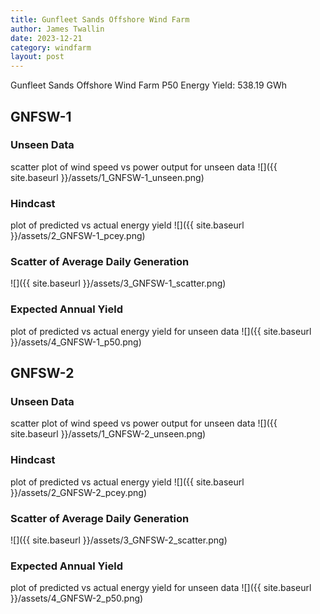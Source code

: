 ```yaml
---
title: Gunfleet Sands Offshore Wind Farm
author: James Twallin
date: 2023-12-21
category: windfarm
layout: post
---
```

Gunfleet Sands Offshore Wind Farm P50 Energy Yield: 538.19 GWh

GNFSW-1
-------------
### Unseen Data 
scatter plot of wind speed vs power output for unseen data
![]({{ site.baseurl }}/assets/1_GNFSW-1_unseen.png)
### Hindcast 
plot of predicted vs actual energy yield
![]({{ site.baseurl }}/assets/2_GNFSW-1_pcey.png)
### Scatter of Average Daily Generation 

![]({{ site.baseurl }}/assets/3_GNFSW-1_scatter.png)
### Expected Annual Yield 
plot of predicted vs actual energy yield for unseen data
![]({{ site.baseurl }}/assets/4_GNFSW-1_p50.png)

GNFSW-2
-------------
### Unseen Data 
scatter plot of wind speed vs power output for unseen data
![]({{ site.baseurl }}/assets/1_GNFSW-2_unseen.png)
### Hindcast 
plot of predicted vs actual energy yield
![]({{ site.baseurl }}/assets/2_GNFSW-2_pcey.png)
### Scatter of Average Daily Generation 

![]({{ site.baseurl }}/assets/3_GNFSW-2_scatter.png)
### Expected Annual Yield 
plot of predicted vs actual energy yield for unseen data
![]({{ site.baseurl }}/assets/4_GNFSW-2_p50.png)

